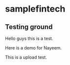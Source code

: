 # samplefintech

## Testing ground 

Hello guys this is a test.

Here is a demo for Nayeem.

This is a upload test.